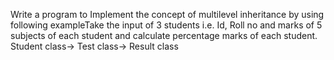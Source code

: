 
Write a program to Implement the concept of multilevel inheritance by using following exampleTake the input of 3 students i.e. Id, Roll no and  marks of 5 subjects of each student and calculate percentage marks of each student.
Student class-> Test class-> Result class
